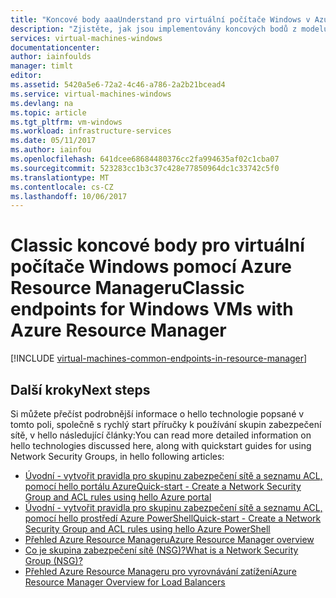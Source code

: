 ```yaml
---
title: "Koncové body aaaUnderstand pro virtuální počítače Windows v Azure | Microsoft Docs"
description: "Zjistěte, jak jsou implementovány koncových bodů z modelu nasazení Classic hello nyní ve Správci prostředků pomocí pravidel skupiny zabezpečení sítě a seznamu ACL"
services: virtual-machines-windows
documentationcenter: 
author: iainfoulds
manager: timlt
editor: 
ms.assetid: 5420a5e6-72a2-4c46-a786-2a2b21bcead4
ms.service: virtual-machines-windows
ms.devlang: na
ms.topic: article
ms.tgt_pltfrm: vm-windows
ms.workload: infrastructure-services
ms.date: 05/11/2017
ms.author: iainfou
ms.openlocfilehash: 641dcee68684480376cc2fa994635af02c1cba07
ms.sourcegitcommit: 523283cc1b3c37c428e77850964dc1c33742c5f0
ms.translationtype: MT
ms.contentlocale: cs-CZ
ms.lasthandoff: 10/06/2017
---
```

# <a name="classic-endpoints-for-windows-vms-with-azure-resource-manager"></a><span data-ttu-id="c0130-103">Classic koncové body pro virtuální počítače Windows pomocí Azure Resource Manageru</span><span class="sxs-lookup"><span data-stu-id="c0130-103">Classic endpoints for Windows VMs with Azure Resource Manager</span></span>
[!INCLUDE [virtual-machines-common-endpoints-in-resource-manager](../../../includes/virtual-machines-common-endpoints-in-resource-manager.md)]

## <a name="next-steps"></a><span data-ttu-id="c0130-104">Další kroky</span><span class="sxs-lookup"><span data-stu-id="c0130-104">Next steps</span></span>
<span data-ttu-id="c0130-105">Si můžete přečíst podrobnější informace o hello technologie popsané v tomto poli, společně s rychlý start příručky k používání skupin zabezpečení sítě, v hello následující články:</span><span class="sxs-lookup"><span data-stu-id="c0130-105">You can read more detailed information on hello technologies discussed here, along with quickstart guides for using Network Security Groups, in hello following articles:</span></span>

* [<span data-ttu-id="c0130-106">Úvodní - vytvořit pravidla pro skupinu zabezpečení sítě a seznamu ACL, pomocí hello portálu Azure</span><span class="sxs-lookup"><span data-stu-id="c0130-106">Quick-start - Create a Network Security Group and ACL rules using hello Azure portal</span></span>](nsg-quickstart-portal.md)  
* [<span data-ttu-id="c0130-107">Úvodní - vytvořit pravidla pro skupinu zabezpečení sítě a seznamu ACL, pomocí hello prostředí Azure PowerShell</span><span class="sxs-lookup"><span data-stu-id="c0130-107">Quick-start - Create a Network Security Group and ACL rules using hello Azure PowerShell</span></span>](nsg-quickstart-powershell.md)  
* [<span data-ttu-id="c0130-108">Přehled Azure Resource Manageru</span><span class="sxs-lookup"><span data-stu-id="c0130-108">Azure Resource Manager overview</span></span>](../../azure-resource-manager/resource-group-overview.md)  
* [<span data-ttu-id="c0130-109">Co je skupina zabezpečení sítě (NSG)?</span><span class="sxs-lookup"><span data-stu-id="c0130-109">What is a Network Security Group (NSG)?</span></span>](../../virtual-network/virtual-networks-nsg.md)  
* [<span data-ttu-id="c0130-110">Přehled Azure Resource Manageru pro vyrovnávání zatížení</span><span class="sxs-lookup"><span data-stu-id="c0130-110">Azure Resource Manager Overview for Load Balancers</span></span>](../../load-balancer/load-balancer-arm.md) 

